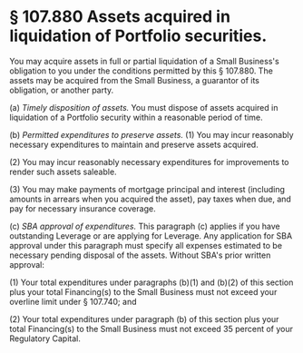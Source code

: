 # § 107.880   Assets acquired in liquidation of Portfolio securities.

You may acquire assets in full or partial liquidation of a Small Business's obligation to you under the conditions permitted by this § 107.880. The assets may be acquired from the Small Business, a guarantor of its obligation, or another party. 


(a) *Timely disposition of assets.* You must dispose of assets acquired in liquidation of a Portfolio security within a reasonable period of time. 


(b) *Permitted expenditures to preserve assets.* (1) You may incur reasonably necessary expenditures to maintain and preserve assets acquired. 


(2) You may incur reasonably necessary expenditures for improvements to render such assets saleable. 


(3) You may make payments of mortgage principal and interest (including amounts in arrears when you acquired the asset), pay taxes when due, and pay for necessary insurance coverage. 


(c) *SBA approval of expenditures.* This paragraph (c) applies if you have outstanding Leverage or are applying for Leverage. Any application for SBA approval under this paragraph must specify all expenses estimated to be necessary pending disposal of the assets. Without SBA's prior written approval: 


(1) Your total expenditures under paragraphs (b)(1) and (b)(2) of this section plus your total Financing(s) to the Small Business must not exceed your overline limit under § 107.740; and 


(2) Your total expenditures under paragraph (b) of this section plus your total Financing(s) to the Small Business must not exceed 35 percent of your Regulatory Capital. 




